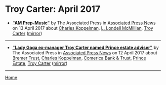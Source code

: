 # Troy Carter: April 2017

 - [**"AM Prep-Music"**](https://www.apnews.com/63ffae131dda46bcb6a431332d0a5efc) by The Associated Press in [Associated Press News](https://www.apnews.com/) on 13 April 2017 about [Charles Koppelman](https://bjmdotnet.github.io/pr1nc3/topics/charles-koppelman/), [L. Londell McMilllan](https://bjmdotnet.github.io/pr1nc3/topics/l-londell-mcmilllan/), [Troy Carter](https://bjmdotnet.github.io/pr1nc3/topics/troy-carter/) ([mirror](https://web.archive.org/web/*/https://www.apnews.com/63ffae131dda46bcb6a431332d0a5efc))

----

 - [**"Lady Gaga ex-manager Troy Carter named Prince estate adviser"**](https://apnews.com/727501ec378a400184818701510f73ea) by The Associated Press in [Associated Press News](https://www.apnews.com/) on 12 April 2017 about [Bremer Trust](https://bjmdotnet.github.io/pr1nc3/topics/bremer-trust/), [Charles Koppelman](https://bjmdotnet.github.io/pr1nc3/topics/charles-koppelman/), [Comerica Bank & Trust](https://bjmdotnet.github.io/pr1nc3/topics/comerica-bank-trust/), [Prince Estate](https://bjmdotnet.github.io/pr1nc3/topics/prince-estate/), [Troy Carter](https://bjmdotnet.github.io/pr1nc3/topics/troy-carter/) ([mirror](https://web.archive.org/web/*/https://apnews.com/727501ec378a400184818701510f73ea))

----

[Home](./)
